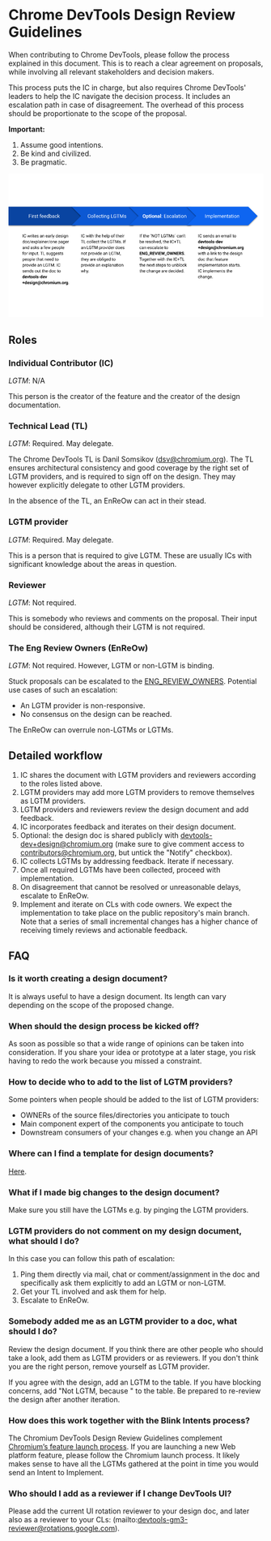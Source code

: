 # Chrome DevTools Design Review Guidelines

When contributing to Chrome DevTools, please follow the process explained in this document. This is to reach a clear agreement on proposals, while involving all relevant stakeholders and decision makers.

This process puts the IC in charge, but also requires Chrome DevTools' leaders to help the IC navigate the decision process. It includes an escalation path in case of disagreement. The overhead of this process should be proportionate to the scope of the proposal.

**Important:**

1. Assume good intentions.
1. Be kind and civilized.
1. Be pragmatic.

![DevTools Design Process](design_guidelines.png)

## Roles

### Individual Contributor (IC)

_LGTM_: N/A

This person is the creator of the feature and the creator of the design documentation.

### Technical Lead (TL)

_LGTM_: Required. May delegate.

The Chrome DevTools TL is Danil Somsikov (dsv@chromium.org). The TL ensures architectural consistency and good coverage by the right set of LGTM providers, and is required to sign off on the design. They may however explicitly delegate to other LGTM providers.

In the absence of the TL, an EnReOw can act in their stead.

### LGTM provider

_LGTM_: Required. May delegate.

This is a person that is required to give LGTM. These are usually ICs with significant knowledge about the areas in question.

### Reviewer

_LGTM_: Not required.

This is somebody who reviews and comments on the proposal. Their input should be considered, although their LGTM is not required.

### The Eng Review Owners (EnReOw)

_LGTM_: Not required. However, LGTM or non-LGTM is binding.

Stuck proposals can be escalated to the [ENG_REVIEW_OWNERS](https://cs.chromium.org/chromium/src/third_party/devtools-frontend/src/config/owner/ENG_REVIEW_OWNERS). Potential use cases of such an escalation:

- An LGTM provider is non-responsive.
- No consensus on the design can be reached.

The EnReOw can overrule non-LGTMs or LGTMs.

## Detailed workflow

1. IC shares the document with LGTM providers and reviewers according to the roles listed above.
1. LGTM providers may add more LGTM providers to remove themselves as LGTM providers.
1. LGTM providers and reviewers review the design document and add feedback.
1. IC incorporates feedback and iterates on their design document.
1. Optional: the design doc is shared publicly with devtools-dev+design@chromium.org (make sure to give comment access to contributors@chromium.org, but untick the "Notify" checkbox).
1. IC collects LGTMs by addressing feedback. Iterate if necessary.
1. Once all required LGTMs have been collected, proceed with implementation.
1. On disagreement that cannot be resolved or unreasonable delays, escalate to EnReOw.
1. Implement and iterate on CLs with code owners. We expect the implementation to take place on the public repository's main branch. Note that a series of small incremental changes has a higher chance of receiving timely reviews and actionable feedback.

## FAQ

### Is it worth creating a design document?

It is always useful to have a design document. Its length can vary depending on the scope of the proposed change.

### When should the design process be kicked off?

As soon as possible so that a wide range of opinions can be taken into consideration. If you share your idea or prototype at a later stage, you risk having to redo the work because you missed a constraint.

### How to decide who to add to the list of LGTM providers?

Some pointers when people should be added to the list of LGTM providers:

- OWNERs of the source files/directories you anticipate to touch
- Main component expert of the components you anticipate to touch
- Downstream consumers of your changes e.g. when you change an API

### Where can I find a template for design documents?

[Here](https://goo.gle/devtools-design-doc-template).

### What if I made big changes to the design document?

Make sure you still have the LGTMs e.g. by pinging the LGTM providers.

### LGTM providers do not comment on my design document, what should I do?

In this case you can follow this path of escalation:

1. Ping them directly via mail, chat or comment/assignment in the doc and specifically ask them explicitly to add an LGTM or non-LGTM.
1. Get your TL involved and ask them for help.
1. Escalate to EnReOw.

### Somebody added me as an LGTM provider to a doc, what should I do?

Review the design document. If you think there are other people who should take a look, add them as LGTM providers or as reviewers. If you don't think you are the right person, remove yourself as LGTM provider.

If you agree with the design, add an LGTM to the table. If you have blocking concerns, add "Not LGTM, because <reason>" to the table. Be prepared to re-review the design after another iteration.

### How does this work together with the Blink Intents process?

The Chromium DevTools Design Review Guidelines complement [Chromium’s feature launch process](https://www.chromium.org/blink/launching-features). If you are launching a new Web platform feature, please follow the Chromium launch process. It likely makes sense to have all the LGTMs gathered at the point in time you would send an Intent to Implement.

### Who should I add as a reviewer if I change DevTools UI?

Please add the current UI rotation reviewer to your design doc, and later also as a reviewer to your CLs: (mailto:devtools-gm3-reviewer@rotations.google.com).
